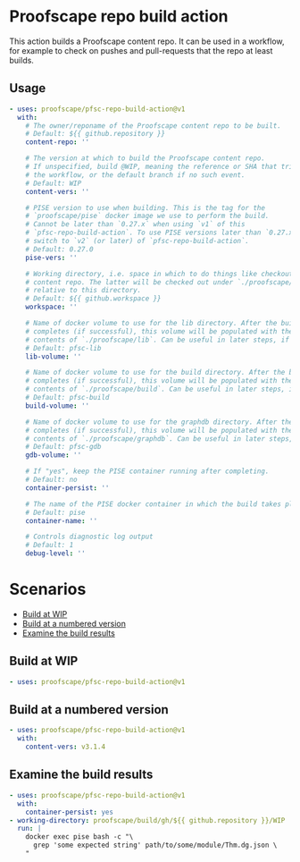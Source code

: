 # Proofscape repo build action

This action builds a Proofscape content repo. It can be used in a workflow, for
example to check on pushes and pull-requests that the repo at least builds.

## Usage

```yaml
- uses: proofscape/pfsc-repo-build-action@v1
  with:
    # The owner/reponame of the Proofscape content repo to be built.
    # Default: ${{ github.repository }}
    content-repo: ''

    # The version at which to build the Proofscape content repo.
    # If unspecified, build @WIP, meaning the reference or SHA that triggered
    # the workflow, or the default branch if no such event.
    # Default: WIP
    content-vers: ''

    # PISE version to use when building. This is the tag for the
    # `proofscape/pise` docker image we use to perform the build.
    # Cannot be later than `0.27.x` when using `v1` of this
    # `pfsc-repo-build-action`. To use PISE versions later than `0.27.x`,
    # switch to `v2` (or later) of `pfsc-repo-build-action`.
    # Default: 0.27.0
    pise-vers: ''

    # Working directory, i.e. space in which to do things like checkout the
    # content repo. The latter will be checked out under `./proofscape/lib/gh`
    # relative to this directory.
    # Default: ${{ github.workspace }}
    workspace: ''

    # Name of docker volume to use for the lib directory. After the build
    # completes (if successful), this volume will be populated with the
    # contents of `./proofscape/lib`. Can be useful in later steps, if desired.
    # Default: pfsc-lib
    lib-volume: ''

    # Name of docker volume to use for the build directory. After the build
    # completes (if successful), this volume will be populated with the
    # contents of `./proofscape/build`. Can be useful in later steps, if desired.
    # Default: pfsc-build
    build-volume: ''

    # Name of docker volume to use for the graphdb directory. After the build
    # completes (if successful), this volume will be populated with the
    # contents of `./proofscape/graphdb`. Can be useful in later steps, if desired.
    # Default: pfsc-gdb
    gdb-volume: ''

    # If "yes", keep the PISE container running after completing.
    # Default: no
    container-persist: ''

    # The name of the PISE docker container in which the build takes place.
    # Default: pise
    container-name: ''

    # Controls diagnostic log output
    # Default: 1
    debug-level: ''
```

# Scenarios

- [Build at WIP](#Build-at-WIP)
- [Build at a numbered version](#Build-at-a-numbered-version)
- [Examine the build results](#Examine-the-build-results)

## Build at WIP

```yaml
- uses: proofscape/pfsc-repo-build-action@v1
```

## Build at a numbered version

```yaml
- uses: proofscape/pfsc-repo-build-action@v1
  with:
    content-vers: v3.1.4
```

## Examine the build results

```yaml
- uses: proofscape/pfsc-repo-build-action@v1
  with:
    container-persist: yes
- working-directory: proofscape/build/gh/${{ github.repository }}/WIP
  run: |
    docker exec pise bash -c "\
      grep 'some expected string' path/to/some/module/Thm.dg.json \
    "
```
